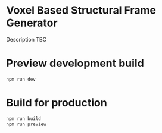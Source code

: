 # Voxel Based Structural Frame Generator

Description TBC


# Preview development build

```
npm run dev
```


# Build for production

```bash
npm run build
npm run preview
```


